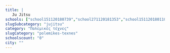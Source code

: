 ```yaml
---
title: |
   Ju Jitsu
schools: ["school151120180739","school271120181353","school151120180110","school181120180558","school141120182329","school141120180124","school131120182134","school171120180236","school151120180348","school191120181939"]
slugSubcategory: "jujitsu"
category: "Πολεμικές τέχνες"
slugCategory: "polemikes-texnes"
schoolscount: "0"
city: ""
---
```


